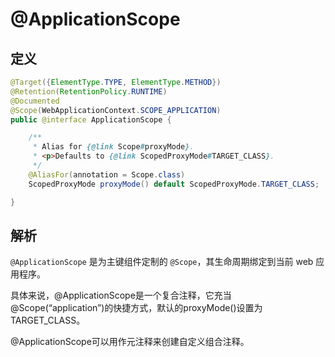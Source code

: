 # @ApplicationScope

## 定义

```java
@Target({ElementType.TYPE, ElementType.METHOD})
@Retention(RetentionPolicy.RUNTIME)
@Documented
@Scope(WebApplicationContext.SCOPE_APPLICATION)
public @interface ApplicationScope {

    /**
     * Alias for {@link Scope#proxyMode}.
     * <p>Defaults to {@link ScopedProxyMode#TARGET_CLASS}.
     */
    @AliasFor(annotation = Scope.class)
    ScopedProxyMode proxyMode() default ScopedProxyMode.TARGET_CLASS;

}
```

## 解析

`@ApplicationScope` 是为主键组件定制的 `@Scope`，其生命周期绑定到当前 web 应用程序。

具体来说，@ApplicationScope是一个复合注释，它充当@Scope\(“application”\)的快捷方式，默认的proxyMode\(\)设置为TARGET\_CLASS。

@ApplicationScope可以用作元注释来创建自定义组合注释。

